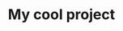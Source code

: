 ---
title: 'My cool project'
thumbnail: 'project_thumb.png'
description: 'this is the description of my project'
---